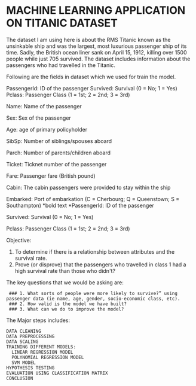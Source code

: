 # MACHINE LEARNING APPLICATION ON TITANIC DATASET

The dataset I am using here is about the RMS Titanic known as the unsinkable ship and was the largest, most luxurious passenger ship of its time.
Sadly, the British ocean liner sank on April 15, 1912, killing over 1500 people while just 705 survived.
The dataset includes information about the passengers who had travelled in the Titanic.

Following are the fields in dataset which we used for train the model.

PassengerId: ID of the passenger Survived:
   Survival (0 = No; 1 = Yes) Pclass: Passenger Class (1 = 1st; 2 = 2nd; 3 = 3rd) 

Name: Name of the passenger 

Sex: Sex of the passenger 

Age: age of primary policyholder 

SibSp: Number of siblings/spouses aboard 

Parch: Number of parents/children aboard 

Ticket: Ticknet number of the passenger 

Fare: Passenger fare (British pound) 

Cabin: The cabin passengers were provided to stay within the ship 

Embarked: Port of embarkation (C = Cherbourg; Q = Queenstown; S = Southampton) 
     *bold text *PassengerId: ID of the passenger

Survived: Survival (0 = No; 1 = Yes)

Pclass: Passenger Class (1 = 1st; 2 = 2nd; 3 = 3rd)


Objective:

 1. To determine if there is a relationship between attributes and the survival rate.
 2. Prove (or disprove) that the passengers who travelled in class 1 had a high survival rate than those who didn't?

 The key questions that we would be asking are:
 
     ### 1. What sorts of people were more likely to survive?” using passenger data (ie name, age, gender, socio-economic class, etc).
     ### 2. How valid is the model we have built?
     ### 3. What can we do to improve the model?
     
 
 The Major steps includes:
 
 
    DATA CLEANING
    DATA PREPROCESSING
    DATA SCALING
    TRAINING DIFFERENT MODELS:
      LINEAR REGRESSION MODEL
      POLYNOMIAL REGRESSION MODEL
      SVM MODEL 
    HYPOTHESIS TESTING
    EVALUATION USING CLASSIFICATION MATRIX
    CONCLUSION

